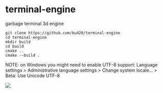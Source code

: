 # terminal-engine

garbage terminal 3d engine

```
git clone https://github.com/bu420/terminal-engine
cd terminal-engine
mkdir build
cd build
cmake ..
cmake --build .
```

NOTE: on Windows you might need to enable UTF-8 support:
Language settings > Administrative language settings > Change system locale... > Beta: Use Unicode UTF-8

![](assets/spinning_cube.gif)
